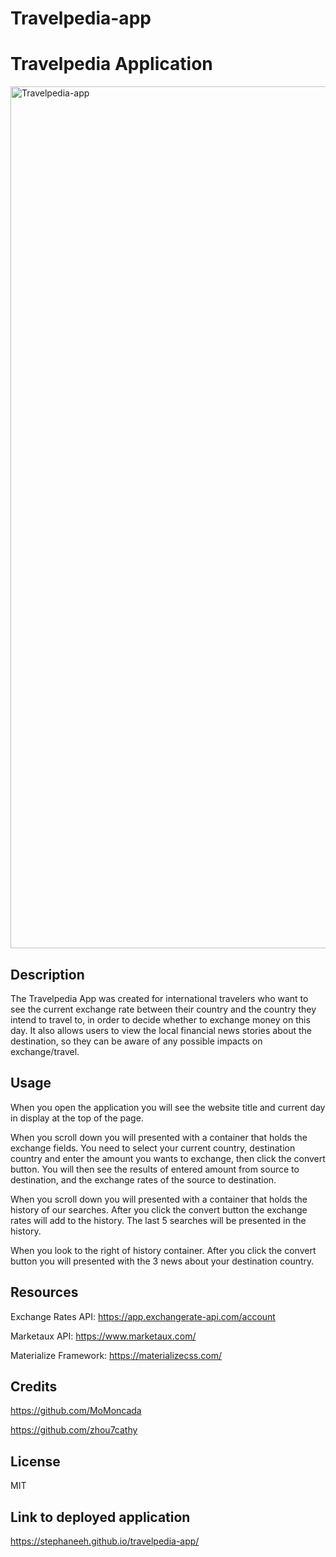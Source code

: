 # Travelpedia-app
# Travelpedia Application

<img width="1379" alt="Travelpedia-app" src="https://user-images.githubusercontent.com/28996399/211513136-84630f4b-6e9f-48c2-9acf-fca01a58c9ef.png">

## Description
The Travelpedia App was created for international travelers who want to see the current exchange rate between their country and the country they intend to travel to, in order to decide whether to exchange money on this day. It also allows users to view the local financial news stories about the destination, so they can be aware of any possible impacts on exchange/travel.

## Usage

When you open the application you will see the website title and current day in display at the top of the page.

When you scroll down you will presented with a container that holds the exchange fields. You need to select your current country, destination country and enter the amount you wants to exchange, then click the convert button. You will then see the results of entered amount from source to destination, and the exchange rates of the source to destination.

When you scroll down you will presented with a container that holds the history of our searches. After you click the convert button the exchange rates will add to the history. The last 5 searches will be presented in the history.

When you look to the right of history container. After you click the convert button you will presented with the 3 news about your destination country.

## Resources

Exchange Rates API:
https://app.exchangerate-api.com/account

Marketaux API:
https://www.marketaux.com/

Materialize Framework:
https://materializecss.com/

## Credits

https://github.com/MoMoncada

https://github.com/zhou7cathy

## License

MIT

## Link to deployed application

https://stephaneeh.github.io/travelpedia-app/

